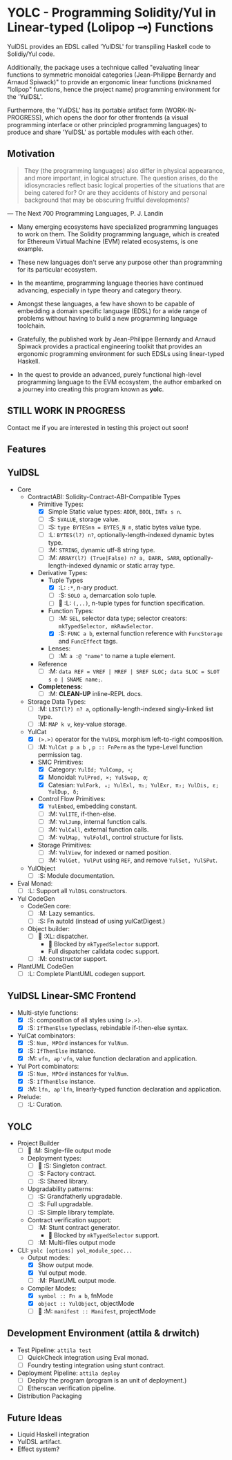 YOLC - Programming Solidity/Yul in Linear-typed (Lolipop ⊸) Functions
=====================================================================

YulDSL provides an EDSL called 'YulDSL' for transpiling Haskell code to Solidiy/Yul code.

Additionally, the package uses a technique called "evaluating linear functions to symmetric monoidal categories
(Jean-Philippe Bernardy and Arnaud Spiwack)" to provide an ergonomic linear functions (nicknamed "lolipop" functions,
hence the project name) programming environment for the 'YulDSL'.

Furthermore, the 'YulDSL' has its portable artifact form (WORK-IN-PROGRESS), which opens the door for other frontends (a
visual programming interface or other principled programming languages) to produce and share 'YulDSL' as portable
modules with each other.

Motivation
----------

> They (the programming languages) also differ in physical appearance, and more important, in logical structure. The
> question arises, do the idiosyncracies reflect basic logical properties of the situations that are being catered for?
> Or are they accidents of history and personal background that may be obscuring fruitful developments?

— The Next 700 Programming Languages, P. J. Landin

* Many emerging ecosystems have specialized programming languages to work on them. The Solidity programming language,
  which is created for Ethereum Virtual Machine (EVM) related ecosystems, is one example.

* These new languages don't serve any purpose other than programming for its particular ecosystem.

* In the meantime, programming language theories have continued advancing, especially in type theory and category
  theory.

* Amongst these languages, a few have shown to be capable of embedding a domain specific language (EDSL) for a wide
  range of problems without having to build a new programming language toolchain.

* Gratefully, the published work by Jean-Philippe Bernardy and Arnaud Spiwack provides a practical engineering toolkit
  that provides an ergonomic programming environment for such EDSLs using linear-typed Haskell.

* In the quest to provide an advanced, purely functional high-level programming language to the EVM ecosystem, the author
  embarked on a journey into creating this program known as **yolc**.

STILL WORK IN PROGRESS
----------------------

Contact me if you are interested in testing this project out soon!

Features
--------

## YulDSL

- Core
  - ContractABI: Solidity-Contract-ABI-Compatible Types
    - Primitive Types:
      - [x] Simple Static value types: `ADDR`, `BOOL`, `INTx s n`.
      - [ ] :S: `SVALUE`, storage value.
      - [ ] :S: `type BYTESnn = BYTES_N n`, static bytes value type.
      - [ ] :L: `BYTES(l?) n?`, optionally-length-indexed dynamic bytes type.
      - [ ] :M: `STRING`, dynamic utf-8 string type.
      - [ ] :M: `ARRAY(l?) (True|False) n? a, DARR, SARR`, optionally-length-indexed dynamic or static array type.
    - Derivative Types:
      - Tuple Types
        - [x] :L: `:*`, n-ary product.
        - [ ] :S: `SOLO a`, demarcation solo tuple.
        - [ ] 🔴 :L: `(,..)`, n-tuple types for function specification.
      - Function Types:
        - [ ] :M: `SEL`, selector data type; selector creators: `mkTypedSelector, mkRawSelector`.
        - [x] :S: `FUNC a b`, external function reference with `FuncStorage` and `FuncEffect` tags.
      - Lenses:
        - [ ] :M: `a :@ "name"` to name a tuple element.
    - Reference
      - [ ] :M: `data REF = VREF | MREF | SREF SLOC; data SLOC = SLOT s o | SNAME name;`.
    - **Completeness:**
      - [ ] :M: **CLEAN-UP** inline-REPL docs.
  - Storage Data Types:
      - [ ] :M: `LIST(l?) n? a`, optionally-length-indexed singly-linked list type.
      - [ ] :M: `MAP k v`, key-value storage.
  - YulCat
      - [x] `(>.>)` operator for the `YulDSL` morphism left-to-right composition.
      - [ ] :M: `YulCat p a b `, `p :: FnPerm` as the type-Level function permission tag.
      - SMC Primitives:
        - [x] Category: `YulId; YulComp, ∘`;
        - [x] Monoidal: `YulProd, ×; YulSwap, σ`;
        - [x] Catesian: `YulFork, ▵; YulExl, π₁; YulExr, π₂; YulDis, ε; YulDup, δ;`
      - Control Flow Primitives:
        - [x] `YulEmbed`, embedding constant.
        - [ ] :M: `YulITE`, if-then-else.
        - [ ] :M: `YulJump`, internal function calls.
        - [ ] :M: `YulCall`, external function calls.
        - [ ] :M: `YulMap, YulFoldl`, control structure for lists.
      - Storage Primitives:
        - [ ] :M: `YulView`, for indexed or named position.
        - [ ] :M: `YulGet, YulPut` using `REF`, and remove `YulSet, YulSPut`.
  - YulObject
    - [ ] :S: Module documentation.
- Eval Monad:
  - [ ] :L: Support all `YulDSL` constructors.
- Yul CodeGen
  - CodeGen core:
    - [ ] :M: Lazy semantics.
    - [ ] :S: Fn autoId (instead of using yulCatDigest.)
  - Object builder:
    - [ ] 🚧 :XL: dispatcher.
      - 🔴 Blocked by `mkTypedSelector` support.
      - Full dispatcher calldata codec support.
    - [ ] :M: constructor support.
- PlantUML CodeGen
  - [ ] :L: Complete PlantUML codegen support.

## YulDSL Linear-SMC Frontend

- Multi-style functions:
  - [x] :S: composition of all styles using `(>.>)`.
  - [x] :S: `IfThenElse` typeclass, rebindable if-then-else syntax.
- YulCat combinators:
  - [x] :S: `Num, MPOrd` instances for `YulNum`.
  - [x] :S: `IfThenElse` instance.
  - [x] :M: `vfn, ap'vfn`, value function declaration and application.
- Yul Port combinators:
  - [x] :S: `Num, MPOrd` instances for `YulNum`.
  - [x] :S: `IfThenElse` instance.
  - [x] :M: `lfn, ap'lfn`, linearly-typed function declaration and application.
- Prelude:
  - [ ] :L: Curation.

## YOLC

- Project Builder
  - [ ] 🚧 :M: Single-file output mode
  - Deployment types:
    - [ ] 🚧 :S: Singleton contract.
    - [ ] :S: Factory contract.
    - [ ] :S: Shared library.
  - Upgradability patterns:
    - [ ] :S: Grandfatherly upgradable.
    - [ ] :S: Full upgradable.
    - [ ] :S: Simple library template.
  - Contract verification support:
    - [ ] :M: Stunt contract generator.
      - 🔴 Blocked by `mkTypedSelector` support.
    - [ ] :M: Multi-files output mode
- CLI: `yolc [options] yol_module_spec...`
  - Output modes:
    - [x] Show output mode.
    - [x] Yul output mode.
    - [ ] :M: PlantUML output mode.
  - Compiler Modes:
    - [x] `symbol :: Fn a b`, fnMode
    - [x] `object :: YulObject`, objectMode
    - [ ] 🚧 :M: `manifest :: Manifest`, projectMode

## Development Environment (attila & drwitch)

- Test Pipeline: `attila test`
  - [ ] QuickCheck integration using Eval monad.
  - [ ] Foundry testing integration using stunt contract.
- Deployment Pipeline: `attila deploy`
  - [ ] Deploy the program (program is an unit of deployment.)
  - [ ] Etherscan verification pipeline.
- Distribution Packaging

Future Ideas
------------

- Liquid Haskell integration
- YulDSL artifact.
- Effect system?

